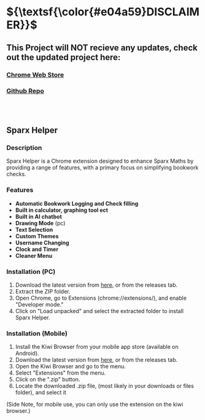 # **${\textsf{\color{#e04a59}DISCLAIMER}}$**
## This Project will NOT recieve any updates, check out the updated project here:
### [Chrome Web Store](https://chromewebstore.google.com/detail/task-tackler/knmelikahkhldfnmafmlikolknhekkmp)
### [Github Repo](https://github.com/davedude1011/Homework-Helper)

<br><br>

## Sparx Helper

### Description
Sparx Helper is a Chrome extension designed to enhance Sparx Maths by providing a range of features, with a primary focus on simplifying bookwork checks.

### Features
- **Automatic Bookwork Logging and Check filling**
- **Built in calculator, graphing tool ect**
- **Built in AI chatbot**
- **Drawing Mode** (pc)
- **Text Selection**
- **Custom Themes**
- **Username Changing**
- **Clock and Timer**
- **Cleaner Menu**

### Installation (PC)
1. Download the latest version from [here](https://github.com/davedude1011/sparx-helper/archive/refs/tags/v1.2.1.zip), or from the releases tab.
3. Extract the ZIP folder.
4. Open Chrome, go to Extensions (chrome://extensions/), and enable "Developer mode."
5. Click on "Load unpacked" and select the extracted folder to install Sparx Helper.

### Installation (Mobile)
1. Install the Kiwi Browser from your mobile app store (available on Android).
2. Download the latest version from [here](https://github.com/davedude1011/sparx-helper/archive/refs/tags/v1.2.1.zip), or from the releases tab.
3. Open the Kiwi Browser and go to the menu.
4. Select "Extensions" from the menu.
5. Click on the ".zip" button.
6. Locate the downloaded .zip file, (most likely in your downloads or files folder), and select it

(Side Note, for mobile use, you can only use the extension on the kiwi browser.)
